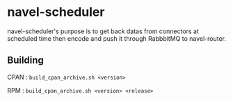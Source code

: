navel-scheduler
===============

navel-scheduler's purpose is to get back datas from connectors at scheduled time then encode and push it through RabbbitMQ to navel-router.

Building
--------

CPAN : `build_cpan_archive.sh <version>`

RPM : `build_cpan_archive.sh <version> <release>`